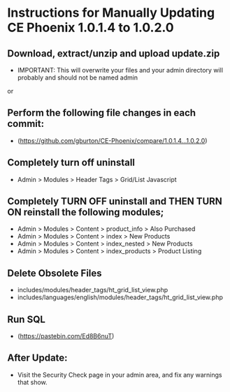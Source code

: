 # Instructions for Manually Updating CE Phoenix 1.0.1.4 to 1.0.2.0
## Download, extract/unzip and upload update.zip
* IMPORTANT: This will overwrite your files and your admin directory will probably and should not be named admin

or
## Perform the following file changes in each commit:
* (https://github.com/gburton/CE-Phoenix/compare/1.0.1.4...1.0.2.0)
## Completely turn off uninstall
* Admin > Modules > Header Tags > Grid/List Javascript
## Completely TURN OFF uninstall and THEN TURN ON reinstall the following modules;
* Admin > Modules > Content > product_info > Also Purchased
* Admin > Modules > Content > index > New Products
* Admin > Modules > Content > index_nested > New Products
* Admin > Modules > Content > index_products > Product Listing
## Delete Obsolete Files
* includes/modules/header_tags/ht_grid_list_view.php
* includes/languages/english/modules/header_tags/ht_grid_list_view.php
## Run SQL
* (https://pastebin.com/Ed8B6nuT)
## After Update:
* Visit the Security Check page in your admin area, and fix any warnings that show.
